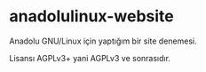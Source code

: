 # anadolulinux-website
Anadolu GNU/Linux için yaptığım bir site denemesi.

Lisansı AGPLv3+ yani AGPLv3 ve sonrasıdır.

